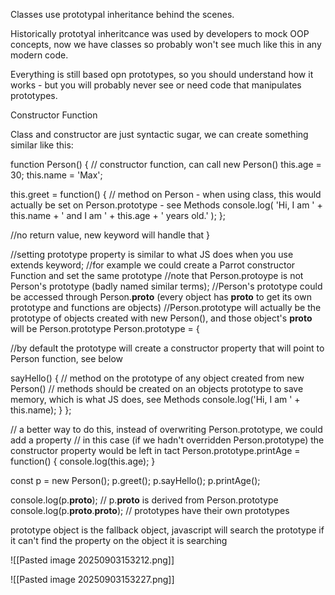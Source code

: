 

Classes use prototypal inheritance behind the scenes.

Historically prototyal inheritcance was used by developers to mock OOP concepts, now we have classes so probably won't see much like this in any modern code.

Everything is still based opn prototypes, so you should understand how it works - but you will probably never see or need code that manipulates prototypes.


Constructor Function

Class and constructor are just syntactic sugar, we can create something similar like this:

function Person() {   // constructor function, can call new Person()
  this.age = 30;
  this.name = 'Max';

  this.greet = function() { // method on Person - when using class, this would actually be set on Person.prototype - see Methods
    console.log(
      'Hi, I am ' + this.name + ' and I am ' + this.age + ' years old.'
    );
  };

  //no return value, new keyword will handle that
}


//setting prototype property is similar to what JS does when you use extends keyword; 
//for example we could create a Parrot constructor Function and set the same prototype
//note that Person.protoype is not Person's prototype (badly named similar terms); 
//Person's prototype could be accessed through Person.__proto__ (every object has __proto__ to get its own prototype and functions are objects)
//Person.prototype will actually be the prototype of objects created with new Person(), and those object's __proto__ will be Person.prototype
Person.prototype = {   
  
  //by default the prototype will create a constructor property that will point to Person function, see below

  sayHello() {   // method on the prototype of any object created from new Person()
                 // methods should be created on an objects prototype to save memory, which is what JS does, see Methods
    console.log('Hi, I am ' +  this.name);
  }
};

// a better way to do this, instead of overwriting Person.prototype, we could add a property
// in this case (if we hadn't overridden Person.prototype) the constructor property would be left in tact
Person.prototype.printAge = function() {
  console.log(this.age);
}



const p = new Person();
p.greet();
p.sayHello();
p.printAge();

console.log(p.__proto__); // p.__proto__ is derived from Person.prototype
console.log(p.__proto__.__proto__); // prototypes have their own prototypes



prototype object is the fallback object, javascript will search the prototype if it can't find the property on the object it is searching

![[Pasted image 20250903153212.png]]

![[Pasted image 20250903153227.png]]